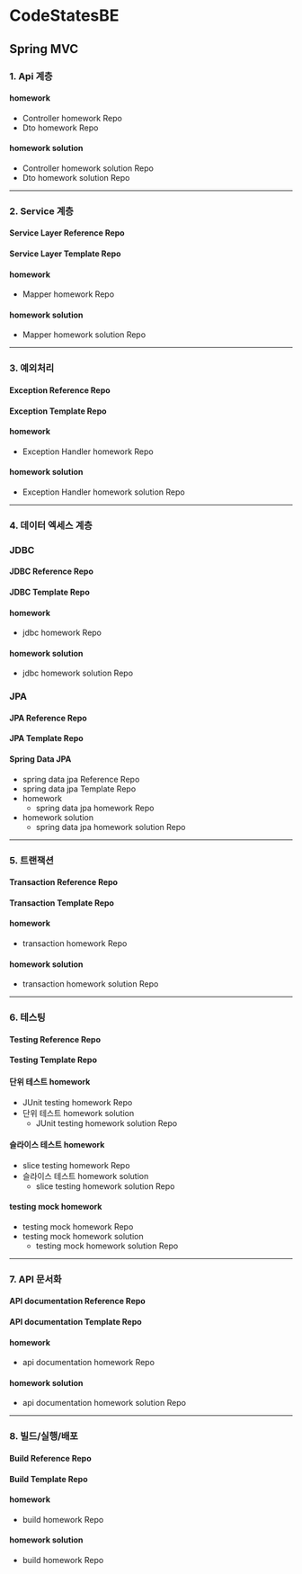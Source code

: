 # CodeStatesBE

## Spring MVC

### 1. Api 계층

#### homework
- Controller homework Repo
- Dto homework Repo
#### homework solution
- Controller homework solution Repo
- Dto homework solution Repo

-------------------------

### 2. Service 계층

#### Service Layer Reference Repo
#### Service Layer Template Repo
#### homework
- Mapper homework Repo
#### homework solution
- Mapper homework solution Repo

--------------------------

### 3. 예외처리

#### Exception Reference Repo
#### Exception Template Repo
#### homework
- Exception Handler homework Repo
#### homework solution
- Exception Handler homework solution Repo

---------------------------

### 4. 데이터 엑세스 계층

### JDBC

#### JDBC Reference Repo
#### JDBC Template Repo
#### homework
- jdbc homework Repo
#### homework solution
- jdbc homework solution Repo

### JPA

#### JPA Reference Repo
#### JPA Template Repo
#### Spring Data JPA
- spring data jpa Reference Repo
- spring data jpa Template Repo
-  homework
   - spring data jpa homework Repo
- homework solution
   - spring data jpa homework solution Repo

----------------------------


### 5. 트랜잭션

#### Transaction Reference Repo
#### Transaction Template Repo
#### homework
- transaction homework Repo
#### homework solution 
- transaction homework solution Repo

-------------------------------

### 6. 테스팅

#### Testing Reference Repo
#### Testing Template Repo
#### 단위 테스트 homework
- JUnit testing homework Repo
- 단위 테스트 homework solution
   - JUnit testing homework solution Repo
#### 슬라이스 테스트 homework
- slice testing homework Repo
- 슬라이스 테스트 homework solution
   - slice testing homework solution Repo
#### testing mock homework
- testing mock homework Repo
- testing mock homework solution
    - testing mock homework solution Repo

---------------------------------------
  
### 7. API 문서화

#### API documentation Reference Repo
#### API documentation Template Repo
#### homework
- api documentation homework Repo
#### homework solution
- api documentation homework solution Repo

-----------------------------------

### 8. 빌드/실행/배포

#### Build Reference Repo
#### Build Template Repo
#### homework
- build homework Repo
#### homework solution
- build homework Repo
